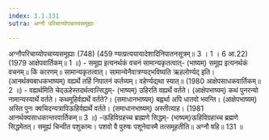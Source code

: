 ```yaml
---
index: 3.1.131
sutra: अग्नौ परिचाय्योपचाय्यसमूह्याः

---
```

 अग्नौपरिचाय्योपचाय्यसमूह्याः (748) (459 ण्यत्प्रत्ययायादेशादिनिपातनसूत्रम्॥ 3 । 1 । 6 आ.22) (1979 आक्षेपवार्तिकम्॥ 1 ॥) - समूह्य इत्यनर्थकं वचनं सामान्यकृतत्वात्- (भाष्यम्) समूह्य इत्यनर्थकं वचनम्॥ किं कारणम्॥ सामान्यकृतत्वात्। सामान्येनैवात्रण्यद्भविष्यति ऋहलोर्ण्यद् इति। (आनर्थक्यबाधकभाष्यम्) वह्यर्थे तर्हि निपातनं कर्तव्यम्। वहेर्ण्यद्यथा स्यात्॥ (1980 आक्षेपसाधकवार्तिकम्॥ 2 ॥) - वह्यर्थमिति चेद्ऊहेस्तदर्थत्वात्सिद्धम्- (भाष्यम्) उहिरति वह्यर्थे वर्तते। (आक्षेपभाष्यम्) कथं पुनरन्यो नामान्यस्यार्थे वर्तते। कथमूहिर्वह्यर्थे वर्तते?। (समाधानभाष्यम्) बह्वर्था अपि धातवो भवन्ति। (आक्षेपभाष्यम्) अस्ति पुनः क्वचिदन्यत्रापिऊहिर्वह्यर्थे वर्तते। (समाधानभाष्यम्) अस्तीत्याह। (1981 आनर्थक्यसाधकान्तरवार्तिकम्॥ 3 ॥) -ऊहिविग्रहच्च ब्राह्मणे सिद्धम्- (भाष्यम्)ऊहिविग्रहाच्च ब्रह्मणे सिद्धमेतत्। समूह्यं चिन्वीत पशुकामः। पशवो वै पुरुषः पशूनेवास्मै तत्समूहतीति॥ अग्नौ षहि॥ 131 ॥ 